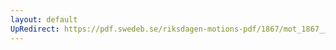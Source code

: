 ```yaml
---
layout: default
UpRedirect: https://pdf.swedeb.se/riksdagen-motions-pdf/1867/mot_1867__ak__00089/mot_1867__ak__00089_001.pdf
---
```


